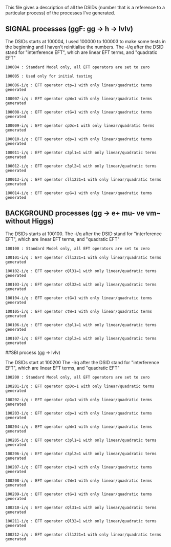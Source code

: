 This file gives a description of all the DSIDs (number that is a reference to a particular process) of the processes I've generated.

## SIGNAL processes (ggF: gg -> h -> lvlv)

The DSIDs starts at 100004, I used 100000 to 100003 to make some tests in the beginning and I haven't reinitialise the numbers.
The -i/q after the DSID stand for "interference EFT", which are linear EFT terms, and "quadratic EFT"

    100004 : Standard Model only, all EFT operators are set to zero

    100005 : Used only for initial testing

    100006-i/q : EFT operator ctp=1 with only linear/quadratic terms generated

    100007-i/q : EFT operator cpW=1 with only linear/quadratic terms generated

    100008-i/q : EFT operator ctG=1 with only linear/quadratic terms generated

    100009-i/q : EFT operator cpDc=1 with only linear/quadratic terms generated

    100010-i/q : EFT operator cdp=1 with only linear/quadratic terms generated

    100011-i/q : EFT operator c3pl1=1 with only linear/quadratic terms generated

    100012-i/q : EFT operator c3pl2=1 with only linear/quadratic terms generated

    100013-i/q : EFT operator cll1221=1 with only linear/quadratic terms generated
    
    100014-i/q : EFT operator cpG=1 with only linear/quadratic terms generated


## BACKGROUND processes (gg -> e+ mu- ve vm~ without Higgs)

The DSIDs starts at 100100.
The -i/q after the DSID stand for "interference EFT", which are linear EFT terms, and "quadratic EFT"

    100100 : Standard Model only, all EFT operators are set to zero

    100101-i/q : EFT operator cll1221=1 with only linear/quadratic terms generated

    100102-i/q : EFT operator cQl31=1 with only linear/quadratic terms generated

    100103-i/q : EFT operator cQl32=1 with only linear/quadratic terms generated

    100104-i/q : EFT operator ctG=1 with only linear/quadratic terms generated

    100105-i/q : EFT operator ctW=1 with only linear/quadratic terms generated

    100106-i/q : EFT operator c3pl1=1 with only linear/quadratic terms generated
    
    100107-i/q : EFT operator c3pl2=1 with only linear/quadratic terms generated


##SBI process (gg -> lvlv)

The DSIDs start at 100200
The -i/q after the DSID stand for "interference EFT", which are linear EFT terms, and "quadratic EFT"

    100200 : Standard Model only, all EFT operators are set to zero

    100201-i/q : EFT operator cpDc=1 with only linear/quadratic terms generated

    100202-i/q : EFT operator cpG=1 with only linear/quadratic terms generated

    100203-i/q : EFT operator cdp=1 with only linear/quadratic terms generated

    100204-i/q : EFT operator cpW=1 with only linear/quadratic terms generated

    100205-i/q : EFT operator c3pl1=1 with only linear/quadratic terms generated

    100206-i/q : EFT operator c3pl2=1 with only linear/quadratic terms generated

    100207-i/q : EFT operator ctp=1 with only linear/quadratic terms generated

    100208-i/q : EFT operator ctW=1 with only linear/quadratic terms generated

    100209-i/q : EFT operator ctG=1 with only linear/quadratic terms generated

    100210-i/q : EFT operator cQl31=1 with only linear/quadratic terms generated

    100211-i/q : EFT operator cQl32=1 with only linear/quadratic terms generated

    100212-i/q : EFT operator cll1221=1 with only linear/quadratic terms generated
